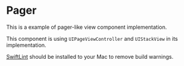 # Pager

This is a example of pager-like view component implementation.

This component is using `UIPageViewController` and `UIStackView` in its implementation.

[SwiftLint](https://github.com/realm/SwiftLint) should be installed to your Mac to remove build warnings.
